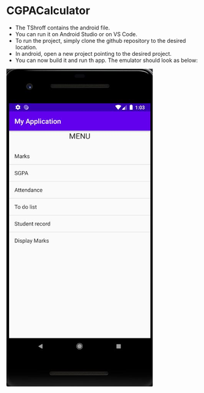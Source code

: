 # CGPACalculator
- The TShroff contains the android file. 
- You can run it on Android Studio or on VS Code.
- To run the project, simply clone the github repository to the desired location.
- In android, open a new project pointing to the desired project.
- You can now build it and run th app. The emulator should look as below:



![](CGPACalculator.JPG)
